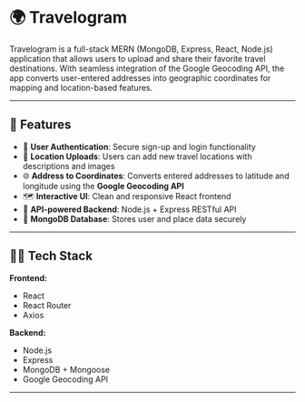 # 🌍 Travelogram

Travelogram is a full-stack MERN (MongoDB, Express, React, Node.js) application that allows users to upload and share their favorite travel destinations. With seamless integration of the Google Geocoding API, the app converts user-entered addresses into geographic coordinates for mapping and location-based features.

---

## 🚀 Features

- 🔐 **User Authentication**: Secure sign-up and login functionality
- 📍 **Location Uploads**: Users can add new travel locations with descriptions and images
- 🌐 **Address to Coordinates**: Converts entered addresses to latitude and longitude using the **Google Geocoding API**
- 🗺️ **Interactive UI**: Clean and responsive React frontend
- 🧰 **API-powered Backend**: Node.js + Express RESTful API
- 💾 **MongoDB Database**: Stores user and place data securely

---

## 🧑‍💻 Tech Stack

**Frontend:**
- React
- React Router
- Axios

**Backend:**
- Node.js
- Express
- MongoDB + Mongoose
- Google Geocoding API

---



